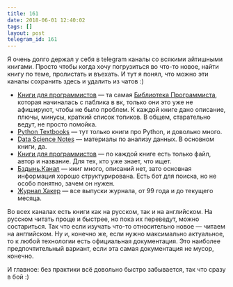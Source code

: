 ```yaml
---
title: 161
date: 2018-06-01 12:40:02
tags: []
layout: post
telegram_id: 161
---
```


Я очень долго держал у себя в telegram каналы со всякими айтишными книгами. Просто чтобы когда хочу погрузиться во что-то новое, найти книгу по теме, пролистать и въехать. И тут я понял, что можно эти каналы сохранить здесь и удалить из чатов :)

+ [Книги для программистов](https://t.me/progbook) — та самая [Библиотека Программиста](https://proglib.io/), которая начиналась с паблика в вк, только они это уже не афишируют, чтобы не было проблем. К каждой книге дано описание, плючы, минусы, краткий список топиков. В общем, старательно ведут, не просто помойка.
+ [Python Textbooks](https://t.me/python_textbooks) — тут только книги про Python, и довольно много.
+ [Data Science Notes](https://t.me/ds_notes) — материалы по анализу данных. В основном книги, да.
+ [Книги для программистов](https://t.me/bfbook) — по каждой книге есть только файл, автор и название. Для тех, кто уже знает, что ищет.
+ [Бздынь.Канал](https://t.me/bzd_channel) — книг много, описаний нет, зато основная информация хорошо структурирована. Есть бот для поиска, но не особо понятно, зачем он нужен.
+ [Журнал Хакер](https://t.me/hacker_lib) — все выпуски журнала, от 99 года и до текущего месяца.

Во всех каналах есть книги как на русском, так и на английском. На русском читать проще и быстрее, но пока их переведут, можно состариться. Так что если изучать что-то относительно новое — читаем на английском. Ну и, конечно же, если нужно максимально актуальное, то к любой технологии есть официальная документация. Это наиболее предпочтительный вариант, если эта самая документация не мусор, конечно.

И главное: без практики всё довольно быстро забывается, так что сразу в бой :)
